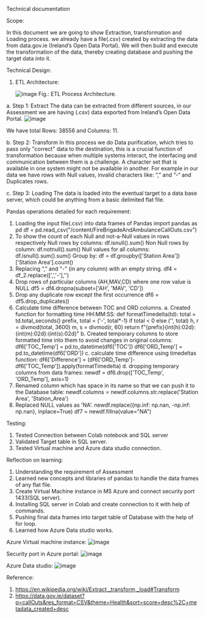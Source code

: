 Technical documentation

Scope:

In this document we are going to show Extraction, transformation and Loading process. we already have a file(.csv) created by extracting the data from data.gov.ie (Ireland’s Open Data Portal). We will then build and execute the transformation of the data, thereby creating database and pushing the target data into it.


Technical Design:

1.	ETL Architecture:
 
 	![image](https://user-images.githubusercontent.com/105856868/205929248-b923a9b8-0419-4e17-9c24-5855d281f00a.png)
	Fig.: ETL Process Architecture.

a.	Step 1: Extract
The data can be extracted from different sources, in our Assessment we are having (.csv) data exported from Ireland’s Open Data Portal.
 	![image](https://user-images.githubusercontent.com/105856868/205929324-044c6071-eebb-425f-a248-3da190694c88.png)

We have total Rows: 38556 and Columns: 11.

b.	Step 2: Transform
In this process we do Data purification, which tries to pass only "correct" data to the destination, this is a crucial function of transformation because when multiple systems interact, the interfacing and communication between them is a challenge. A character set that is available in one system might not be available in another.
For example in our data we have rows with Null values, invalid characters like: “,” and “-“  and Duplicates rows.

c.	Step 3: Loading
The data is loaded into the eventual target to a data base server, which could be anything from a basic delimited flat file.

Pandas operations detailed for each requirement:
1.	Loading the input file(.csv) into data frames of Pandas
import pandas as pd
df = pd.read_csv("/content/FireBrigadeAndAmbulanceCallOuts.csv")
2.	To show the count of each Null and not-a-Null values in rows respectively
Null rows by columns: df.isnull().sum()
Non Null rows by column: df.notnull().sum()
Null values for all columns: df.isnull().sum().sum()
Group by: df = df.groupby(['Station Area'])['Station Area'].count()
3.	Replacing “,” and "-" (in any column) with an empty string.
df4 = df_2.replace([',','-'],'')
4.	Drop rows of particular columns (AH,MAV,CD) where one row value is NULL
df5 = df4.dropna(subset=['AH', 'MAV', 'CD'])
5.	Drop any duplicate row except the first occurrence
df6 = df5.drop_duplicates()
6.	Calculate time difference between TOC and ORD columns.
a.	Created function for formatting time HH:MM:SS:
def formatTimedelta(td):
    total = td.total_seconds()
    prefix, total = ('-', total*-1) if total < 0 else ('', total)
    h, r = divmod(total, 3600)
    m, s = divmod(r, 60)
    return f"{prefix}{int(h):02d}:{int(m):02d}:{int(s):02d}"
b.	Created temporary columns to store formatted time into them to avoid changes in original columns:
df6['TOC_Temp'] = pd.to_datetime(df6['TOC'])
df6['ORD_Temp'] = pd.to_datetime(df6['ORD'])
c.	calculate time difference using timedeltas function:
df6['Difference'] = (df6['ORD_Temp']-df6['TOC_Temp']).apply(formatTimedelta)
d.	dropping temporary columns from data frames:
newdf = df6.drop(['TOC_Temp', 'ORD_Temp'], axis=1)
7.	Renamed column which has space in its name so that we can push it to the Database table:
newdf.columns = newdf.columns.str.replace('Station Area', 'Station_Area')
8.	Replaced NULL values as 'NA'.
newdf.replace({np.inf: np.nan, -np.inf: np.nan}, inplace=True)
df7 = newdf.fillna(value="NA")



Testing:
1.	Tested Connection between Colab notebook and SQL server
2.	Validated Target table in SQL server.
3.	Tested Virtual machine and Azure data studio connection.

Reflection on learning:
1.	Understanding the requirement of Assessment
2.	Learned new concepts and libraries of pandas to handle the data frames of any flat file.
3.	Create Virtual Machine instance in MS Azure and connect security port 1433(SQL server).
4.	Installing SQL server in Colab and create connection to it with help of commands.
5.	Pushing final data frames into target table of Database with the help of for loop.
6.	Learned how Azure Data studio works.


Azure Virtual machine instance:
 	![image](https://user-images.githubusercontent.com/105856868/205929460-817ffa54-f555-4ce7-8d0b-a1d1cbe1afed.png)



Security port in Azure portal:
 	![image](https://user-images.githubusercontent.com/105856868/205929492-07074d25-80c6-48b8-834c-285bd36ce747.png)









Azure Data studio:
	![image](https://user-images.githubusercontent.com/105856868/205929540-b95511b9-64fa-49f9-9e48-dcc621811ed3.png)


Reference:
1.	https://en.wikipedia.org/wiki/Extract,_transform,_load#Transform
2.	https://data.gov.ie/dataset?q=callOuts&res_format=CSV&theme=Health&sort=score+desc%2C+metadata_created+desc




